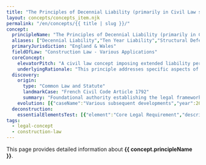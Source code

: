 ```yaml
---
title: "The Principles of Decennial Liability (primarily in Civil Law systems but influential)"
layout: concepts/concepts_item.njk
permalink: "/en/concepts/{{ title | slug }}/"
concept:
  principleName: "The Principles of Decennial Liability (primarily in Civil Law systems but influential)"
  aliases: ["Decennial Liability","Ten Year Liability","Structural Defects Liability","Long-term Construction Liability"]
  primaryJurisdiction: "England & Wales"
  fieldOfLaw: "Construction Law - Various Applications"
  coreConcept:
    elevatorPitch: "A civil law concept imposing extended liability periods for structural defects, influencing UK warranty periods and professional indemnity requirements."
    underlyingRationale: "This principle addresses specific aspects of construction law relationships and liabilities, providing structured legal framework for the principles of decennial liability (primarily in civil law systems but influential) issues."
  discovery:
    origin:
      type: "Common Law and Statute"
      landmarkCase: "French Civil Code Article 1792"
      summary: "Foundational authority establishing the legal framework for the principles of decennial liability (primarily in civil law systems but influential) in construction and commercial law contexts."
    evolution: [{"caseName":"Various subsequent developments","year":2000,"contribution":"Continued judicial and legislative refinement of the principle's application and scope in modern construction law."}]
  deconstruction:
    essentialElementsTest: [{"element":"Core Legal Requirement","description":"The fundamental requirement that must be established to successfully apply the principles of decennial liability (primarily in civil law systems but influential) in construction law contexts."},{"element":"Factual Foundation","description":"The specific factual circumstances that must exist to trigger application of this legal principle."},{"element":"Legal Consequence Test","description":"The test for determining when the principle's legal consequences should apply to the particular circumstances."}]
tags: 
  - legal-concept
  - construction-law
---
```


This page provides detailed information about **{{ concept.principleName }}**.
